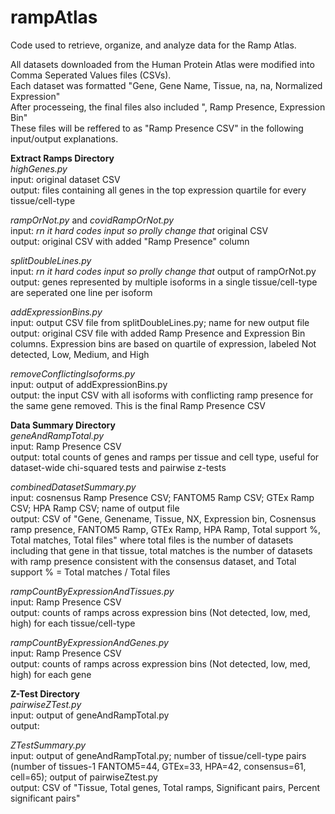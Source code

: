 # rampAtlas
Code used to retrieve, organize, and analyze data for the Ramp Atlas.  
  
All datasets downloaded from the Human Protein Atlas were modified into Comma Seperated Values files (CSVs).  
Each dataset was formatted "Gene, Gene Name, Tissue, na, na, Normalized Expression"  
After processeing, the final files also included ", Ramp Presence, Expression Bin"  
These files will be reffered to as "Ramp Presence CSV" in the following input/output explanations.
  
  
**Extract Ramps Directory**  
*highGenes.py*  
input: original dataset CSV  
output: files containing all genes in the top expression quartile for every tissue/cell-type  
  
*rampOrNot.py* and *covidRampOrNot.py*  
input: *rn it hard codes input so prolly change that* original CSV  
output: original CSV with added "Ramp Presence" column  
  
*splitDoubleLines.py*  
input: *rn it hard codes input so prolly change that* output of rampOrNot.py  
output: genes represented by multiple isoforms in a single tissue/cell-type are seperated one line per isoform  
  
*addExpressionBins.py*  
input: output CSV file from splitDoubleLines.py; name for new output file  
output: original CSV file with added Ramp Presence and Expression Bin columns. Expression bins are based on 
quartile of expression, labeled Not detected, Low, Medium, and High  
  
*removeConflictingIsoforms.py*  
input: output of addExpressionBins.py  
output: the input CSV with all isoforms with conflicting ramp presence for the same gene removed. This is the final Ramp Presence CSV  
  
   
**Data Summary Directory**  
*geneAndRampTotal.py*  
input: Ramp Presence CSV  
output: total counts of genes and ramps per tissue and cell type, useful for dataset-wide chi-squared tests and pairwise z-tests  
  
*combinedDatasetSummary.py*  
input: cosnensus Ramp Presence CSV; FANTOM5 Ramp CSV; GTEx Ramp CSV; HPA Ramp CSV; name of output file  
output: CSV of "Gene, Genename, Tissue, NX, Expression bin, Cosnensus ramp presence, FANTOM5 Ramp, GTEx Ramp, HPA Ramp, Total support %, Total matches, Total files" where total files is the number of datasets including that gene in that tissue, total matches is the number of datasets with ramp presence consistent with the consensus dataset, and Total support % = Total matches / Total files 
  
*rampCountByExpressionAndTissues.py*  
input: Ramp Presence CSV  
output: counts of ramps across expression bins (Not detected, low, med, high) for each tissue/cell-type  
  
*rampCountByExpressionAndGenes.py*  
input: Ramp Presence CSV  
output: counts of ramps across expression bins (Not detected, low, med, high) for each gene  
  
  
**Z-Test Directory**  
*pairwiseZTest.py*  
input: output of geneAndRampTotal.py   
output: 
  
  
*ZTestSummary.py*  
input: output of geneAndRampTotal.py; number of tissue/cell-type pairs (number of tissues-1 FANTOM5=44, GTEx=33, HPA=42, consensus=61, cell=65); output of pairwiseZtest.py  
output: CSV of "Tissue, Total genes, Total ramps, Significant pairs, Percent significant pairs"  
